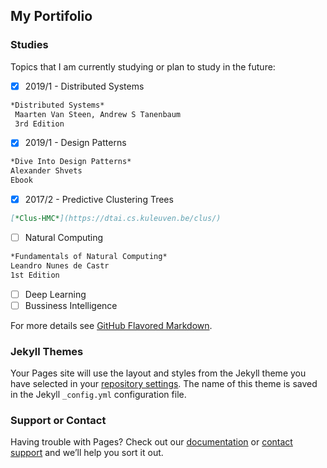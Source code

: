 ## My Portifolio

### Studies

Topics that I am currently studying or plan to study in the future:

- [x] 2019/1 - Distributed Systems
```markdown
*Distributed Systems*
 Maarten Van Steen, Andrew S Tanenbaum
 3rd Edition
```
- [x] 2019/1 - Design Patterns 
```markdown
*Dive Into Design Patterns*
Alexander Shvets
Ebook
```
- [x] 2017/2 - Predictive Clustering Trees
```markdown
[*Clus-HMC*](https://dtai.cs.kuleuven.be/clus/)
```
- [ ] Natural Computing 
```markdown
*Fundamentals of Natural Computing*
Leandro Nunes de Castr
1st Edition
```
- [ ] Deep Learning
- [ ] Bussiness Intelligence

For more details see [GitHub Flavored Markdown](https://guides.github.com/features/mastering-markdown/).

### Jekyll Themes

Your Pages site will use the layout and styles from the Jekyll theme you have selected in your [repository settings](https://github.com/bzamith/bzamith.github.io/settings). The name of this theme is saved in the Jekyll `_config.yml` configuration file.

### Support or Contact

Having trouble with Pages? Check out our [documentation](https://help.github.com/categories/github-pages-basics/) or [contact support](https://github.com/contact) and we’ll help you sort it out.
